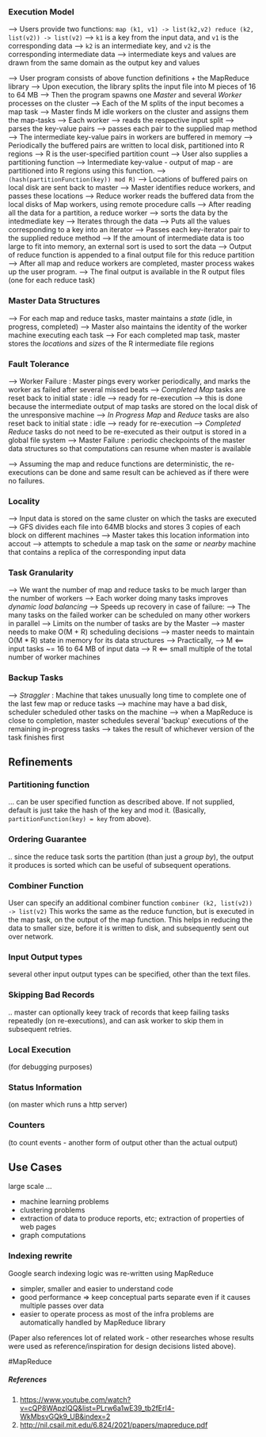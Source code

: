 ### Execution Model
--> Users provide two functions:
	```
	map (k1, v1) -> list(k2,v2)
	reduce (k2, list(v2)) -> list(v2)
	```
--> `k1` is a key from the input data, and `v1` is the corresponding data
--> `k2` is an intermediate key, and `v2` is the corresponding intermediate data
--> intermediate keys and values are drawn from the same domain as the output key and values

--> User program consists of above function definitions + the MapReduce library
--> Upon execution, the library splits the input file into M pieces of 16 to 64 MB
--> Then the program spawns one *Master* and several *Worker* processes on the cluster
--> Each of the M splits of the input becomes a map task
--> Master finds M idle workers on the cluster and assigns them the map-tasks
--> Each worker
	--> reads the respective input split
	--> parses the key-value pairs
	--> passes each pair to the supplied map method
--> The intermediate key-value pairs in workers are buffered in memory
--> Periodically the buffered pairs are written to local disk, partitioned into R regions
--> R is the user-specified partition count
--> User also supplies a partitioning function
--> Intermediate key-value - output of map - are partitioned into R regions using this function.
	--> `(hash(partitionFunction(key)) mod R)`
--> Locations of buffered pairs on local disk are sent back to master
--> Master identifies reduce workers, and passes these locations
--> Reduce worker reads the buffered data from the local disks of Map workers, using remote procedure calls
--> After reading all the data for a partition, a reduce worker
	--> sorts the data by the intedmediate key
	--> Iterates through the data
	--> Puts all the values corresponding to a key into an iterator
	--> Passes each key-iterator pair to the supplied reduce method
--> If the amount of intermediate data is too large to fit into memory, an external sort is used to sort the data
--> Output of reduce function is appended to a final output file for this reduce partition
--> After all map and reduce workers are completed, master process wakes up the user program.
--> The final output is available in the R output files (one for each reduce task)

### Master Data Structures
--> For each map and reduce tasks, master maintains a *state* (idle, in progress, completed)
--> Master also maintains the identity of the worker machine executing each task
--> For each completed map task, master stores the *location*s and *size*s of the R intermediate file regions


### Fault Tolerance
--> Worker Failure : Master pings every worker periodically, and marks the worker as failed after several missed beats
	--> *Completed* *Map* tasks are reset back to initial state : idle
		--> ready for re-execution
		--> this is done because the intermediate output of map tasks are stored on the local disk of the unresponsive machine
	--> *In Progress* *Map* and *Reduce* tasks are also reset back to initial state : idle
		--> ready for re-execution
	--> *Completed* *Reduce* tasks do not need to be re-executed as their output is stored in a global file system
--> Master Failure : periodic checkpoints of the master data structures so that computations can resume when master is available

--> Assuming the map and reduce functions are deterministic, the re-executions can be done and same result can be achieved as if there were no failures.

### Locality
--> Input data is stored on the same cluster on which the tasks are executed
--> GFS divides each file into 64MB blocks and stores 3 copies of each block on different machines
--> Master takes this location information into accout
	--> attempts to schedule a map task on the *same* or *nearby* machine that contains a replica of the corresponding input data

### Task Granularity
--> We want the number of map and reduce tasks to be much larger than the number of workers
--> Each worker doing many tasks improves *dynamic load balancing*
--> Speeds up recovery in case of failure:
	--> The many tasks on the failed worker can be scheduled on many other workers in parallel
--> Limits on the number of tasks are by the Master
	--> master needs to make O(M + R) scheduling decisions
	--> master needs to maintain O(M * R) state in memory for its data structures
--> Practically,
	--> M <== input tasks ~= 16 to 64 MB of input data
	--> R <== small multiple of the total number of worker machines

### Backup Tasks
--> *Straggler* : Machine that takes unusually long time to complete one of the last few map or reduce tasks
	--> machine may have a bad disk, scheduler scheduled other tasks on the machine
--> when a MapReduce is close to completion, master schedules several 'backup' executions of the remaining in-progress tasks
--> takes the result of whichever version of the task finishes first

## Refinements
### Partitioning function
... can be user specified function as described above. If not supplied, default is just take the hash of the key and mod it. (Basically, `partitionFunction(key) = key` from above).

### Ordering Guarantee
.. since the reduce task sorts the partition (than just a *group by*), the output it produces is sorted which can be useful of subsequent operations.

### Combiner Function
User can specify an additional combiner function
	```
	combiner (k2, list(v2)) -> list(v2)
	```
This works the same as the reduce function, but is executed in the map task, on the output of the map function.
This helps in reducing the data to smaller size, before it is written to disk, and subsequently sent out over network.

### Input Output types
several other input output types can be specified, other than the text files.

### Skipping Bad Records
.. master can optionally keey track of records that keep failing tasks repeatedly (on re-executions), and can ask worker to skip them in subsequent retries.

### Local Execution
(for debugging purposes)

### Status Information
(on master which runs a http server)

### Counters
(to count events - another form of output other than the actual output)


## Use Cases
large scale ...
- machine learning problems 
- clustering problems
- extraction of data to produce reports, etc; extraction of properties of web pages
- graph computations

### Indexing rewrite
Google search indexing logic was re-written using MapReduce
- simpler, smaller and easier to understand code
- good performance => keep conceptual parts separate even if it causes multiple passes over data
- easier to operate process as most of the infra problems are automatically handled by MapReduce library



(Paper also references lot of related work - other researches whose results were used as reference/inspiration for design decisions listed above).

#MapReduce

##### References
1. https://www.youtube.com/watch?v=cQP8WApzIQQ&list=PLrw6a1wE39_tb2fErI4-WkMbsvGQk9_UB&index=2
2. http://nil.csail.mit.edu/6.824/2021/papers/mapreduce.pdf